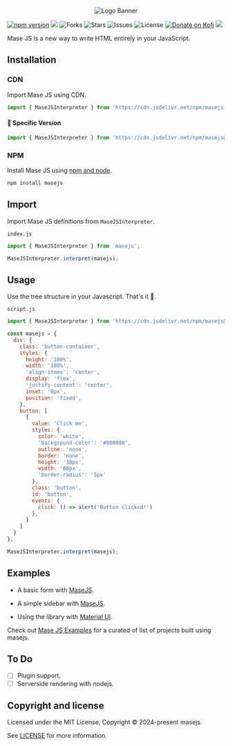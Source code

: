 <p align="center">
<img alt="Logo Banner" src="https://raw.githubusercontent.com/masejs/masejs/main/banner/banner.svg?sanitize=true"/>
<br/>

[![npm version](https://img.shields.io/npm/v/masejs.svg)](https://www.npmjs.com/package/masejs)
[![](https://data.jsdelivr.com/v1/package/npm/masejs/badge)](https://www.jsdelivr.com/package/npm/masejs)
![Forks](https://img.shields.io/github/forks/masejs/masejs.svg?style=flat)
![Stars](https://img.shields.io/github/stars/masejs/masejs.svg?style=flat)
![Issues](https://img.shields.io/github/issues/masejs/masejs.svg?style=flat)
![License](https://img.shields.io/badge/license-MIT-green)
[![Donate on Kofi](https://img.shields.io/badge/Donate-Kofi-F16061?logo=ko-fi&logoColor=white)](https://ko-fi.com/brick_wall)
<a href="https://discord.gg/Mbtnv9BN">
  <img src="https://img.shields.io/badge/discord-join-7289DA.svg?logo=discord&longCache=true&style=flat" />
</a>

<!--[File Size](https://img.shields.io/github/size/masejs/masejs/packages/masejs/import.min.js?style=flat-square)-->
<!--[![](https://data.jsdelivr.com/v1/package/npm/paperjs/badge)](https://www.jsdelivr.com/package/npm/paperjs)-->
<!--<img src="https://m3-markdown-badges.vercel.app/stars/1/3/Opensource-Paper/PaperJS">
<img src="https://m3-markdown-badges.vercel.app/issues/1/2/Opensource-Paper/PaperJS">
<img src="https://ziadoua.github.io/m3-Markdown-Badges/badges/LicenceMIT/licencemit3.svg">
<a href="https://discord.gg/Mbtnv9BN">
  <img src="https://ziadoua.github.io/m3-Markdown-Badges/badges/Discord/discord1.svg">
</a>-->

<div align="left">Mase JS is a new way to write HTML entirely in your JavaScript.</div>
<div align="left">

<!--[Documentation](https://paperui.com/)-->
<!--[Discord](https://discord.gg/Mbtnv9BN)-->

</div>

## Installation

### CDN

Import Mase JS using CDN.

```js
import { MaseJSInterpreter } from 'https://cdn.jsdelivr.net/npm/masejs';
```

#### 🚧 Specific Version
```js
import { MaseJSInterpreter } from 'https://cdn.jsdelivr.net/npm/masejs@latest';
```

<!--#### 🚧 Development
```html
<script type="module" src="https://cdn.jsdelivr.net/npm/paperjs@latest"></script>
```-->

### NPM

Install Mase JS using [npm and node](https://nodejs.org/en).

```bash
npm install masejs
```

## Import

Import Mase JS definitions from ```MaseJSInterpreter```.

```index.js```

```js
import { MaseJSInterpreter } from 'masejs';

MaseJSInterpreter.interpret(masejs);
```

## Usage

Use the tree structure in your Javascript. <!--Refer to the [Documentation](https://paperui.com) for more guidance on using the library.-->That's it 🎉.

```script.js```

```js
import { MaseJSInterpreter } from 'https://cdn.jsdelivr.net/npm/masejs@latest';

const masejs = {
  div: {
    class: 'button-container',
    styles: {
      height: '100%',
      width: '100%',
      'align-items': 'center',
      display: 'flex',
      'justify-content': 'center',
      inset: '0px',
      position: 'fixed',
    },
    button: [
      {
        value: 'Click me',
        styles: {
          color: 'white',
          'background-color': '#000000',
          outline: 'none',
          border: 'none',
          height: '38px',
          width: '88px',
          'border-radius': '5px'
        },
        class: 'button',
        id: 'button',
        events: {
          click: () => alert('Button clicked!')
        },
      }
    ]
  }
};

MaseJSInterpreter.interpret(masejs);
```

## Examples

* A basic form with [MaseJS](https://codepen.io/GreenestGoat/pen/zYQEjML).

* A simple sidebar with [MaseJS](https://codepen.io/GreenestGoat/pen/qBGVxbv).

* Using the library with [Material UI](https://codepen.io/GreenestGoat/pen/GRaMLXR?editors=1010).

Check out [Mase JS Examples](https://github.com/masejs/masejs-examples) for a curated of list of projects built using masejs.

## To Do

- [ ] Plugin support.
- [ ] Serverside rendering with nodejs.

<!--## Backers

Thank you to all our backers! 🙏.

[![Backers](https://opencollective.com/bootstrap/backers.svg?width=890)](https://opencollective.com/bootstrap#backers)-->


## Copyright and license

Licensed under the MIT License, Copyright © 2024-present masejs.

See [LICENSE](https://github.com/masejs/masejs/blob/main/LICENSE) for more information.
